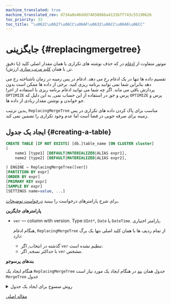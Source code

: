 ```yaml
---
machine_translated: true
machine_translated_rev: d734a8e46ddd7465886ba4133bff743c55190626
toc_priority: 33
toc_title: "\u062C\u0627\u06CC\u06AF\u0632\u06CC\u0646\u06CC"
---
```


# جایگزینی {#replacingmergetree}

موتور متفاوت از [ادغام](mergetree.md#table_engines-mergetree) در که حذف نوشته های تکراری با همان مقدار اصلی کلید (یا دقیق تر, با همان [کلید مرتب سازی](mergetree.md) ارزش).

تقسیم داده ها تنها در یک ادغام رخ می دهد. ادغام در پس زمینه در زمان ناشناخته رخ می دهد بنابراین شما نمی توانید برنامه ریزی کنید. برخی از داده ها ممکن است بدون پردازش باقی می ماند. اگر چه شما می توانید ادغام برنامه ریزی با استفاده از اجرا `OPTIMIZE` پرس و جو, در استفاده از این حساب نمی, به این دلیل که `OPTIMIZE` پرس و جو خواندن و نوشتن مقدار زیادی از داده ها.

بدین ترتیب, `ReplacingMergeTree` مناسب برای پاک کردن داده های تکراری در پس زمینه برای صرفه جویی در فضا است اما عدم وجود تکراری را تضمین نمی کند.

## ایجاد یک جدول {#creating-a-table}

``` sql
CREATE TABLE [IF NOT EXISTS] [db.]table_name [ON CLUSTER cluster]
(
    name1 [type1] [DEFAULT|MATERIALIZED|ALIAS expr1],
    name2 [type2] [DEFAULT|MATERIALIZED|ALIAS expr2],
    ...
) ENGINE = ReplacingMergeTree([ver])
[PARTITION BY expr]
[ORDER BY expr]
[PRIMARY KEY expr]
[SAMPLE BY expr]
[SETTINGS name=value, ...]
```

برای شرح پارامترهای درخواست را ببینید [درخواست توضیحات](../../../sql-reference/statements/create.md).

**پارامترهای جایگزین**

-   `ver` — column with version. Type `UInt*`, `Date` یا `DateTime`. پارامتر اختیاری.

    هنگام ادغام, `ReplacingMergeTree` از تمام ردیف ها با همان کلید اصلی تنها یک برگ دارد:

    -   گذشته در انتخاب, اگر `ver` تنظیم نشده است.
    -   با حداکثر نسخه, اگر `ver` مشخص.

**بندهای پرسوجو**

هنگام ایجاد یک `ReplacingMergeTree` جدول همان [بند](mergetree.md) در هنگام ایجاد یک مورد نیاز است `MergeTree` جدول

<details markdown="1">

<summary>روش منسوخ برای ایجاد یک جدول</summary>

!!! attention "توجه"
    هنوز این روش در پروژه های جدید استفاده کنید و, در صورت امکان, تغییر پروژه های قدیمی به روش بالا توضیح.

``` sql
CREATE TABLE [IF NOT EXISTS] [db.]table_name [ON CLUSTER cluster]
(
    name1 [type1] [DEFAULT|MATERIALIZED|ALIAS expr1],
    name2 [type2] [DEFAULT|MATERIALIZED|ALIAS expr2],
    ...
) ENGINE [=] ReplacingMergeTree(date-column [, sampling_expression], (primary, key), index_granularity, [ver])
```

همه پارامترها به استثنای `ver` همان معنی را در `MergeTree`.

-   `ver` - ستون با نسخه . پارامتر اختیاری. برای شرح, متن بالا را ببینید.

</details>

[مقاله اصلی](https://clickhouse.tech/docs/en/operations/table_engines/replacingmergetree/) <!--hide-->
